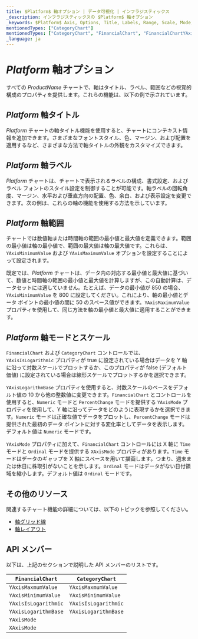 ```yaml
---
title: $Platform$ 軸オプション | データ可視化 | インフラジスティックス
_description: インフラジスティックスの $Platform$ 軸オプション
_keywords: $Platform$ Axis, Options, Title, Labels, Range, Scale, Mode, Infragistics, $Platform$ 軸, オプション, タイトル、ラベル、範囲, スケール, モード, インフラジスティックス
mentionedTypes: ["CategoryChart"]
mentionedTypes: ["CategoryChart", "FinancialChart", "FinancialChartYAxisMode", "FinancialChartXAxisMode"]
_language: ja
---
```


# $Platform$ 軸オプション

すべての $ProductName$ チャートで、軸はタイトル、ラベル、範囲などの視覚的構成のプロパティを提供します。これらの機能は、以下の例で示されています。

## $Platform$ 軸タイトル

$Platform$ チャートの軸タイトル機能を使用すると、チャートにコンテキスト情報を追加できます。さまざまなフォントスタイル、色、マージン、および配置を適用するなど、さまざまな方法で軸タイトルの外観をカスタマイズできます。

<code-view style="height: 450px"
           data-demos-base-url="{environment:dvDemosBaseUrl}"
           iframe-src="{environment:dvDemosBaseUrl}/charts/category-chart-axis-titles"
           alt="$Platform$ 軸タイトルの例"
           github-src="charts/category-chart/axis-titles">
</code-view>

<div class="divider--half"></div>


## $Platform$ 軸ラベル

$Platform$ チャートは、チャートで表示されるラベルの構成、書式設定、およびラベル フォントのスタイル設定を制御することが可能です。軸ラベルの回転角度、マージン、水平および垂直方向の配置、色、余白、および表示設定を変更できます。次の例は、これらの軸の機能を使用する方法を示しています。

<code-view style="height: 450px"
           data-demos-base-url="{environment:dvDemosBaseUrl}"
           iframe-src="{environment:dvDemosBaseUrl}/charts/category-chart-axis-labels"
           alt="$Platform$ 軸ラベルの例"
           github-src="charts/category-chart/axis-labels">
</code-view>

<div class="divider--half"></div>

## $Platform$ 軸範囲

チャートでは数値軸または時間軸の範囲の最小値と最大値を定義できます。範囲の最小値は軸の最小値で、範囲の最大値は軸の最大値です。これらは、`YAxisMinimumValue` および `YAxisMaximumValue` オプションを設定することによって設定されます。

既定では、$Platform$ チャートは、データ内の対応する最小値と最大値に基づいて、数値と時間軸の範囲の最小値と最大値を計算しますが、この自動計算は、データセットには適していません。たとえば、データの最小値が 850 の場合、`YAxisMinimumValue` を 800 に設定してください。これにより、軸の最小値とデータ ポイントの最小値の間に 50 のスペース値ができます。`YAxisMaximumValue` プロパティを使用して、同じ方法を軸の最小値と最大値に適用することができます。

<code-view style="height: 450px"
           data-demos-base-url="{environment:dvDemosBaseUrl}"
           iframe-src="{environment:dvDemosBaseUrl}/charts/category-chart-axis-range"
           alt="$Platform$ 軸範囲の例"
           github-src="charts/category-chart/axis-range">
</code-view>

<div class="divider--half"></div>


## $Platform$ 軸モードとスケール

`FinancialChart` および `CategoryChart` コントロールでは、 `YAxisIsLogarithmic` プロパティが true に設定されている場合はデータを Y 軸に沿って対数スケールでプロットするか、このプロパティが false (デフォルト価値) に設定されている場合は線形スケールでプロットするかを選択できます。

`YAxisLogarithmBase` プロパティを使用すると、対数スケールのベースをデフォルト値の 10 から他の整数値に変更できます。`FinancialChart` とコントロールを使用すると、`Numeric` モードと  `PercentChange` モードを提供する `YAxisMode` プロパティを使用して、Y 軸に沿ってデータをどのように表現するかを選択できます。`Numeric` モードは正確な値でデータをプロットし、`PercentChange` モードは提供された最初のデータ ポイントに対する変化率としてデータを表示します。デフォルト値は `Numeric` モードです。

`YAxisMode` プロパティに加えて、`FinancialChart` コントロールには X 軸に `Time` モードと `Ordinal` モードを提供する  `XAxisMode` プロパティがあります。`Time` モードはデータのギャップを X 軸にスペースを用いて描画します。つまり、週末または休日に株取引がないことを示します。`Ordinal` モードはデータがない日付領域を縮小します。デフォルト値は `Ordinal` モードです。

<code-view style="height: 450px"
           data-demos-base-url="{environment:dvDemosBaseUrl}"
           iframe-src="{environment:dvDemosBaseUrl}/charts/financial-chart-axis-types"
           alt="$Platform$ 軸範囲の例"
           github-src="charts/financial-chart/axis-types">
</code-view>

<div class="divider--half"></div>

## その他のリソース

関連するチャート機能の詳細については、以下のトピックを参照してください。

- [軸グリッド線](chart-axis-gridlines.md)
- [軸レイアウト](chart-axis-layouts.md)

## API メンバー

以下は、上記のセクションで説明した API メンバーのリストです。

| `FinancialChart`      | `CategoryChart`      |
| --------------------- | -------------------- |
| `YAxisMaxmumValue`    | `YAxisMaxmumValue`   |
| `YAxisMinimumValue`   | `YAxisMinimumValue`  |
| `YAxisIsLogarithmic`  | `YAxisIsLogarithmic` |
| `YAxisLogarithmBase`  | `YAxisLogarithmBase` |
| `YAxisMode`           |                      |
| `XAxisMode`           |                      |

